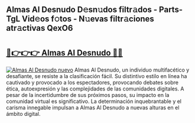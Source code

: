## Almas Al Desnudo D𝚎sn𝚞dos filtr𝚊dos - Parts-TgL Vid𝚎os f𝚘tos - N𝚞evas filtr𝚊ciones atr𝚊ctivas QexO6

# <h2><a href="http://mbaat0.tromn.icu/?c=Almas+Al+Desnudo">🔗👉👉👉 Almas Al Desnudo 🔗🔗</a></h2>

[![Almas Al Desnudo nuevo](https://i.imgur.com/pEAQMta.gif)](http://mbaat0.tromn.icu/?c=Almas+Al+Desnudo)
Almas Al Desnudo, un individuo multifacético y desafiante, se resiste a la clasificación fácil. Su distintivo estilo en línea ha cautivado y provocado a los espectadores, provocando debates sobre ética, autoexpresión y las complejidades de las comunidades digitales. A pesar de la incertidumbre de sus próximos pasos, su impacto en la comunidad virtual es significativo. La determinación inquebrantable y el carisma innegable impulsan a Almas Al Desnudo a nuevas alturas en el ámbito digital.
